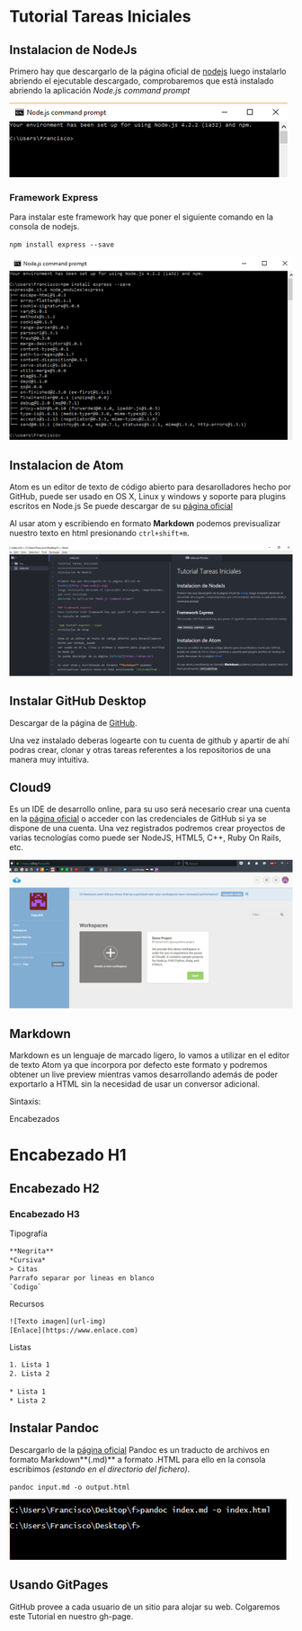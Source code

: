Tutorial Tareas Iniciales
=========================
Instalacion de NodeJs
--------------------
Primero hay que descargarlo de la página oficial de [nodejs](http://www.nodejs.org)
luego instalarlo abriendo el ejecutable descargado, comprobaremos que está instalado
abriendo la aplicación *Node.js command prompt*

![Consola](./img/node.png)

### Framework Express
Para instalar este framework hay que poner el siguiente comando en la consola de nodejs.

`npm install express --save`

![Consola](./img/node2.png)

Instalacion de Atom
------------------
Atom es un editor de texto de código abierto para desarolladores hecho por GitHub, puede
ser usado en OS X, Linux y windows y soporte para plugins escritos en Node.js
Se puede descargar de su [página oficial](https://atom.io/)

Al usar atom y escribiendo en formato **Markdown** podemos previsualizar nuestro texto en html presionando `ctrl+shift+m`.

![atom](./img/atom.png)

Instalar GitHub Desktop
----------------------
Descargar de la página de [GitHub](https://desktop.github.com/).

Una vez instalado deberas logearte con tu cuenta de github y apartir de ahí podras crear, clonar y otras tareas referentes a los repositorios de una manera muy intuitiva.

Cloud9
------
Es un IDE de desarrollo online, para su uso será necesario crear una cuenta en la [página oficial](http://9.io) o acceder con las credenciales de GitHub si ya se dispone de una cuenta. Una vez registrados podremos crear proyectos de varias tecnologías como puede ser NodeJS, HTML5, C++, Ruby On Rails, etc.

![atom](./img/c9.png)

Markdown
--------
Markdown es un lenguaje de marcado ligero, lo vamos a utilizar en el editor de texto Atom ya que incorpora por defecto este formato y podremos obtener un live preview mientras vamos desarrollando además de poder exportarlo a HTML sin la necesidad de usar un conversor adicional.

Sintaxis:

Encabezados
#  Encabezado H1
## Encabezado H2
### Encabezado H3

Tipografía

    **Negrita**
    *Cursiva*
    > Citas
    Parrafo separar por lineas en blanco
    `Codigo`

Recursos

    ![Texto imagen](url-img)
    [Enlace](https://www.enlace.com)

Listas

    1. Lista 1
    2. Lista 2

    * Lista 1
    * Lista 2

Instalar Pandoc
-------------
Descargarlo de la [página oficial](https://www.pandoc.org)
Pandoc es un traducto de archivos en formato Markdown**(.md)** a formato .HTML para ello en la consola escribimos *(estando en el directorio del fichero)*.

`pandoc input.md -o output.html`

![pandoc](./img/pandoc.png)

 Usando GitPages
 ----------
 GitHub provee a cada usuario de un sitio para alojar su web.
 Colgaremos este Tutorial en nuestro gh-page.
 
